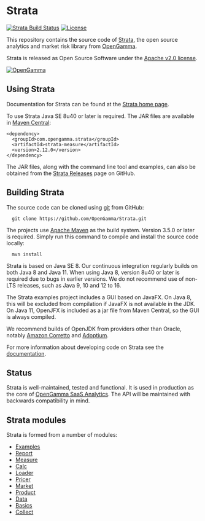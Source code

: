 Strata
======

[![Strata Build Status](https://circleci.com/gh/OpenGamma/Strata.svg?style=shield)](https://strata.opengamma.io) [![License](http://img.shields.io/:license-apache-blue.svg)](https://www.apache.org/licenses/LICENSE-2.0.html)

This repository contains the source code of [Strata](https://strata.opengamma.io),
the open source analytics and market risk library from [OpenGamma](https://opengamma.com/).

Strata is released as Open Source Software under the
[Apache v2.0 license](https://www.apache.org/licenses/LICENSE-2.0.html). 

[![OpenGamma](https://s3-eu-west-1.amazonaws.com/og-public-downloads/og-logo-alpha.png "OpenGamma")](https://opengamma.com/)


Using Strata
------------

Documentation for Strata can be found at the [Strata home page](https://strata.opengamma.io).

To use Strata Java SE 8u40 or later is required.
The JAR files are available in [Maven Central](https://search.maven.org/search?q=g:com.opengamma.strata):

```
<dependency>
  <groupId>com.opengamma.strata</groupId>
  <artifactId>strata-measure</artifactId>
  <version>2.12.0</version>
</dependency>
```

The JAR files, along with the command line tool and examples, can also be obtained from
the [Strata Releases](https://github.com/OpenGamma/Strata/releases) page on GitHub.


Building Strata
---------------

The source code can be cloned using [git](http://git-scm.com/) from GitHub:

```
  git clone https://github.com/OpenGamma/Strata.git
```

The projects use [Apache Maven](https://maven.apache.org/) as the build system.
Version 3.5.0 or later is required.
Simply run this command to compile and install the source code locally:

```
  mvn install
```

Strata is based on Java SE 8.
Our continuous integration regularly builds on both Java 8 and Java 11.
When using Java 8, version 8u40 or later is required due to bugs in earlier versions.
We do not recommend use of non-LTS releases, such as Java 9, 10 and 12 to 16.

The Strata examples project includes a GUI based on JavaFX.
On Java 8, this will be excluded from compilation if JavaFX is not available in the JDK.
On Java 11, OpenJFX is included as a jar file from Maven Central, so the GUI is always compiled.

We recommend builds of OpenJDK from providers other than Oracle, notably
[Amazon Corretto](https://aws.amazon.com/corretto/) and [Adoptium](https://adoptium.net/).

For more information about developing code on Strata
see the [documentation](https://strata.opengamma.io).


Status
------

Strata is well-maintained, tested and functional.
It is used in production as the core of [OpenGamma SaaS Analytics](https://opengamma.com/).
The API will be maintained with backwards compatibility in mind.


Strata modules
--------------

Strata is formed from a number of modules:

* [Examples](examples/README.md)
* [Report](modules/report/README.md)
* [Measure](modules/measure/README.md)
* [Calc](modules/calc/README.md)
* [Loader](modules/loader/README.md)
* [Pricer](modules/pricer/README.md)
* [Market](modules/market/README.md)
* [Product](modules/product/README.md)
* [Data](modules/data/README.md)
* [Basics](modules/basics/README.md)
* [Collect](modules/collect/README.md)
